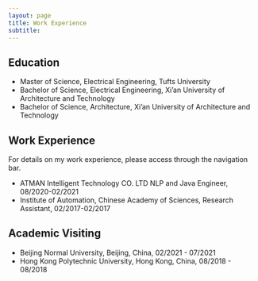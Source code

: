 ```yaml
---
layout: page
title: Work Experience
subtitle: 
---
```


## Education

- Master of Science, Electrical Engineering, Tufts University
- Bachelor of Science, Electrical Engineering, Xi’an University of Architecture and Technology
- Bachelor of Science, Architecture, Xi’an University of Architecture and Technology

## Work Experience

For details on my work experience, please access through the navigation bar.

- ATMAN Intelligent Technology CO. LTD
  NLP and Java Engineer, 08/2020-02/2021
- Institute of Automation, Chinese Academy of Sciences, Research Assistant, 02/2017-02/2017

## Academic Visiting

- Beijing Normal University, Beijing, China, 02/2021 - 07/2021
- Hong Kong Polytechnic University, Hong Kong, China, 08/2018 - 08/2018







